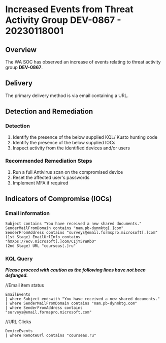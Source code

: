 
# Increased Events from Threat Activity Group DEV-0867 - 20230118001

## Overview
The WA SOC has observed an increase of events relating to threat activity group **DEV-0867**.

## Delivery
The primary delivery method is via email containing a URL.

## Detection and Remediation

### Detection

1. Identify the presence of the below supplied KQL/ Kusto hunting code
2. Identify the presence of the below supplied IOCs
3. Inspect activity from the identified devices and/or users

### Recommended Remediation Steps
1.  Run a full Antivirus scan on the compromised device
2.  Reset the affected user's passwords
3.  Implement MFA if required

## Indicators of Compromise (IOCs)

### Email information
```text
Subject contains "You have received a new shared documents."
SenderMailFromDomain contains "nam.pb-dynmktg[.]com"
SenderFromAddress contains "surveys@email.formspro.microsoft[.]com"
(1st Stage) EmailUrlInfo contains "hXXps://ecv.microsoft[.]com/CIjY5rWKbO"
(2nd Stage) URL "courseas[.]ru"
```

### KQL Query
***Please proceed with caution as the following lines have not been defanged.***

//Email item status
```kusto
EmailEvents
| where Subject endswith "You have received a new shared documents."
| where SenderMailFromDomain contains "nam.pb-dynmktg.com"
| where SenderFromAddress contains "surveys@email.formspro.microsoft.com"
```

//URL Clicks
```kusto
DeviceEvents
| where RemoteUrl contains "courseas.ru"
```
